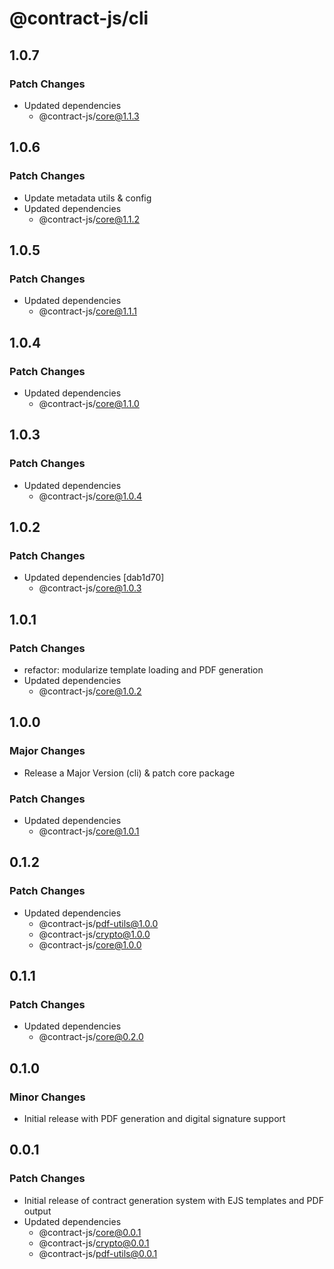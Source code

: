 # @contract-js/cli

## 1.0.7

### Patch Changes

- Updated dependencies
  - @contract-js/core@1.1.3

## 1.0.6

### Patch Changes

- Update metadata utils & config
- Updated dependencies
  - @contract-js/core@1.1.2

## 1.0.5

### Patch Changes

- Updated dependencies
  - @contract-js/core@1.1.1

## 1.0.4

### Patch Changes

- Updated dependencies
  - @contract-js/core@1.1.0

## 1.0.3

### Patch Changes

- Updated dependencies
  - @contract-js/core@1.0.4

## 1.0.2

### Patch Changes

- Updated dependencies [dab1d70]
  - @contract-js/core@1.0.3

## 1.0.1

### Patch Changes

- refactor: modularize template loading and PDF generation
- Updated dependencies
  - @contract-js/core@1.0.2

## 1.0.0

### Major Changes

- Release a Major Version (cli) & patch core package

### Patch Changes

- Updated dependencies
  - @contract-js/core@1.0.1

## 0.1.2

### Patch Changes

- Updated dependencies
  - @contract-js/pdf-utils@1.0.0
  - @contract-js/crypto@1.0.0
  - @contract-js/core@1.0.0

## 0.1.1

### Patch Changes

- Updated dependencies
  - @contract-js/core@0.2.0

## 0.1.0

### Minor Changes

- Initial release with PDF generation and digital signature support

## 0.0.1

### Patch Changes

- Initial release of contract generation system with EJS templates and PDF output
- Updated dependencies
  - @contract-js/core@0.0.1
  - @contract-js/crypto@0.0.1
  - @contract-js/pdf-utils@0.0.1
